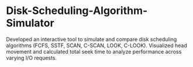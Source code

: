 # Disk-Scheduling-Algorithm-Simulator
Developed an interactive tool to simulate and compare disk scheduling algorithms (FCFS, SSTF, SCAN, C-SCAN, LOOK, C-LOOK). Visualized head movement and calculated total seek time to analyze performance across varying I/O requests.
